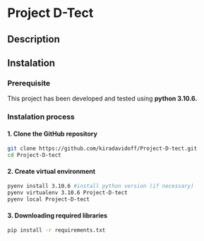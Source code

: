 # Project D-Tect
## Description

## Instalation

### Prerequisite

This project has been developed and tested using **python 3.10.6.**

### Instalation process

#### 1. Clone the GitHub repository
```bash
git clone https://github.com/kiradavidoff/Project-D-tect.git
cd Project-D-tect
```

#### 2. Create virtual environment

```bash
pyenv install 3.10.6 #install python version (if necessary)
pyenv virtualenv 3.10.6 Project-D-tect
pyenv local Project-D-tect
```

#### 3. Downloading required libraries

```bash
pip install -r requirements.txt
```


